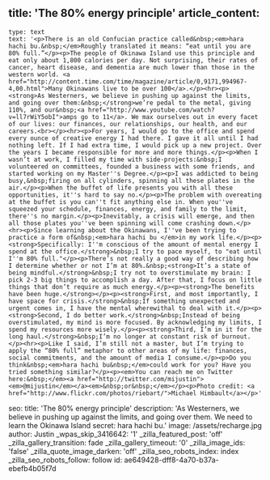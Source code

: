title: 'The 80% energy principle'
article_content:
  -
    type: text
    text: '<p>There is an old Confucian practice called&nbsp;<em>hara hachi bu.&nbsp;</em>Roughly translated it means: “eat until you are 80% full.”</p><p>The people of Okinawa Island use this principle and eat only about 1,800 calories per day. Not surprising, their rates of cancer, heart disease, and dementia are much lower than those in the western world. <a href="http://content.time.com/time/magazine/article/0,9171,994967-4,00.html">Many Okinawans live to be over 100</a>.</p><hr><p><strong>As Westerners, we believe in pushing up against the limits, and going over them:&nbsp;</strong>we’re pedal to the metal, giving 110%, and our&nbsp;<a href="http://www.youtube.com/watch?v=ll7rWiY5obI">amps go to 11</a>. We max ourselves out in every facet of our lives: our finances, our relationships, our health, and our careers.<br></p><hr><p>For years, I would go to the office and spend every ounce of creative energy I had there. I gave it all until I had nothing left. If I had extra time, I would pick up a new project. Over the years I became responsible for more and more things.</p><p>When I wasn’t at work, I filled my time with side-projects:&nbsp;I volunteered on committees, founded a business with some friends, and started working on my Master''s Degree.</p><p>I was addicted to being busy,&nbsp;firing on all cylinders, spinning all these plates in the air.</p><p>When the buffet of life presents you with all these opportunities, it''s hard to say no.</p><p>The problem with overeating at the buffet is you can''t fit anything else in. When you''ve squeezed your schedule, finances, energy, and family to the limit, there''s no margin.</p><p>Inevitably, a crisis will emerge, and then all those plates you''ve been spinning will come crashing down.</p><hr><p>Since learning about the Okinawans, I''ve been trying to practice a form of&nbsp;<em>hara hachi bu </em>in my work life.</p><p><strong>Specifically: I''m conscious of the amount of mental energy I spend at the office.</strong>&nbsp;I try to pace myself, to "eat until I''m 80% full."</p><p>There’s not really a good way of describing how I determine whether or not I’m at 80%.&nbsp;<strong>It’s a state of being mindful.</strong>&nbsp;I try not to overstimulate my brain: I pick 2-3 big things to accomplish a day. After that, I focus on little things that don’t require as much energy.</p><p><strong>The benefits have been huge.</strong></p><p><strong>First, and most importantly, I have space for crisis.</strong>&nbsp;If something unexpected and urgent comes in, I have the mental wherewithal to deal with it.</p><p><strong>Second, I do better work.</strong>&nbsp;Instead of being overstimulated, my mind is more focused. By acknowledging my limits, I spend my resources more wisely.</p><p><strong>Third, I’m in it for the long haul.</strong>&nbsp;I’m no longer at constant risk of burnout.</p><hr><p>Like I said, I’m still not a master, but I’m trying to apply the “80% full” metaphor to other areas of my life: finances, social commitments, and the amount of media I consume.</p><p>Do you think&nbsp;<em>hara hachi bu&nbsp;</em>could work for you? Have you tried something similar?</p><p><em>You can reach me on Twitter here:&nbsp;</em><a href="http://twitter.com/mijustin"><em>@mijustin</em></a><em>&nbsp;or&nbsp;</em></p><p>Photo credit: <a href="http://www.flickr.com/photos/riebart/">Michael Himbault</a></p>'
seo:
  title: 'The 80% energy principle'
  description: 'As Westerners, we believe in pushing up against the limits, and going over them. We need to learn the Okinawa Island secret: hara hachi bu.'
  image: /assets/recharge.jpg
author: Justin
_wpas_skip_3416642: '1'
_zilla_featured_post: 'off'
_zilla_gallery_transition: fade
_zilla_gallery_timeout: '0'
_zilla_image_ids: 'false'
_zilla_quote_image_darken: 'off'
_zilla_seo_robots_index: index
_zilla_seo_robots_follow: follow
id: ae649428-dff8-4a70-b37a-ebefb4b05f7d
